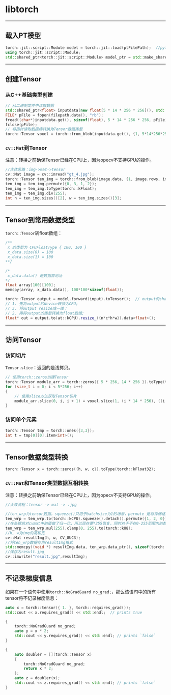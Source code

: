 # libtorch

---

## 载入PT模型

```c++
torch::jit::script::Module model = torch::jit::load(ptFilePath);  //pytorch model 
using torch::jit::script::Module;
std::shared_ptr<torch::jit::script::Module> model_ptr = std::make_shared<torch::jit::script::Module>(model);  // 将模型转换为智能指针
```

---

## 创建Tensor

### 从C++基础类型创建

```c++
// 从二进制文件中读取数据
std::shared_ptr<float> inputdata(new float[5 * 14 * 256 * 256](), std::default_delete<float[]>());
FILE* pFile = fopen(filepath.data(), "rb");
fread((char*)inputdata.get(), sizeof(float), 5 * 14 * 256 * 256, pFile);
fclose(pFile);
// 将指针读取数据病转换为Tensor数据类型
torch::Tensor voxel = torch::from_blob(inputdata.get(), {1, 5*14*256*256 }, dtype(torch::kFloat32));  // (batchsize, c, h, w)
```

### ```cv::Mat```到Tensor

注意：转换之前确保Tensor已经在CPU上，因为opecv不支持GPU的操作。

```c++
//大体思路：img->mat->tensor
cv::Mat image = cv::imread("gt_4.jpg");
torch::Tensor ten_img = torch::from_blob(image.data, {1, image.rows, image.cols, 3}, torch::kByte).to(device);
ten_img = ten_img.permute({0, 3, 1, 2});
ten_img = ten_img.toType(torch::kFloat);
ten_img = ten_img.div(255);
int h = ten_img.sizes()[2], w = ten_img.sizes()[3];
```



---

## Tensor到常用数据类型

```torch::Tensor```转float数组：

```c++
/**
 x 的类型为 CPUFloatType { 100, 100 } 
 x_data.size(0) = 100
 x_data.size(1) = 100
**/

/* 
 x_data.data() 是数据首地址 
*/
float array[100][100];
memcpy(array, x_data.data(), 100*100*sizeof(float));
```

```c++
torch::Tensor output = model.forward(input).toTensor();  // output的shape为(n, c, h, w),device为GPU
// 1. 先将output的device转换为CPU;
// 3. 将output resize成一维；
// 2. 再将output的类型转换为float数组;
float* out = output.to(at::kCPU).resize_({n*c*h*w}).data<float>();
```



---

## 访问Tensor

### 访问切片

```Tensor.slice```：返回的是浅拷贝。

```c++
// 使用torch::zeros创建Tensor
torch::Tensor module_arr = torch::zeros({ 5 * 256, 14 * 256 }).toType(torch::kFloat32);
for (size_t i = 0; i < 5*256; i++)
{
    // 使用slice方法获取Tensor切片
    module_arr.slice(0, i, i + 1) = voxel.slice(1, (i * 14 * 256), ((i + 1) * 14 * 256)).squeeze_().contiguous();
}
```

### 访问单个元素

```c++
torch::Tensor tmp = torch::ones({3,3});
int t = tmp[0][0].item<int>();
```

---

## Tensor数据类型转换

```c++
torch::Tensor x = torch::zeros({h, w, c}).toType(torch::kFloat32);
```

### ```cv::Mat```和Tensor类型数据互相转换

注意：转换之前确保Tensor已经在CPU上，因为opecv不支持GPU的操作。

```c++
//大致流程：tensor -> mat -> .jpg

//ten_wrp为tensor数据，squeeze()只用于batchsize为1的场景，permute 是将存储格式从pytorch形式转成opencv格式
ten_wrp = ten_wrp.to(torch::kCPU).squeeze().detach().permute({1, 2, 0});
//在处理前对cvmat中的值做了归一化，所以现在要*255恢复，同时对于不在0-255范围内的数据，需要做限制；cvmat的数据格式是8UC3，所以torch tensor要提前转换成kU8
ten_wrp = ten_wrp.mul(255).clamp(0, 255).to(torch::kU8);
//h, w为img的高和宽
cv::Mat resultImg(h, w, CV_8UC3);
//将ten_wrp数据存为resultImg格式
std::memcpy((void *) resultImg.data, ten_wrp.data_ptr(), sizeof(torch::kU8) * ten_wrp.numel());
//保存为result.jpg
cv::imwrite("result.jpg",resultImg);
```



---

## 不记录梯度信息

如果在一个语句中使用```torch::NoGradGuard no_grad;```，那么该语句中的所有tensor将不记录梯度信息：

```c++
auto x = torch::tensor({ 1. }, torch::requires_grad());
std::cout << x.requires_grad() << std::endl;  // prints true

{
    torch::NoGradGuard no_grad;
    auto y = x * 2;
    std::cout << y.requires_grad() << std::endl; // prints `false`
}

{
    auto doubler = [](torch::Tensor x) 
    {
        torch::NoGradGuard no_grad;
        return x * 2;
	};
    auto z = doubler(x);
    std::cout << z.requires_grad() << std::endl; // prints `false`
}
```

